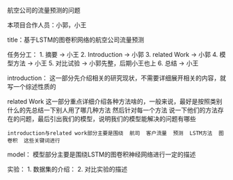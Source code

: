 航空公司的流量预测的问题

本项目合作人员：小郭，小王

title：基于LSTM的图卷积网络的航空公司流量预测

任务分工：
    1. 摘要  ->  小王
    2. Introduction ->  小郭
    3. related Work -> 小郭
    4. 模型方法  ->  小王
    5. 对比试验  ->  小郭先整，后期小王也上
    6. 总结 ->  小王

introduction：
    这一部分先介绍相关的研究现状，不需要详细展开相关的内容，就写一个综述性质的

related Work
    这一部分重点详细介绍各种方法啥的，一般来说，最好是按照类别什么的先总结一下别人用了哪几种方法
    然后针对每一个方法 说一下他们的方法存在的问题，最后引出我们的模型，说明我们的模型能解决的问题有哪些

    introduction与related work部分主要是围绕  航司  客户流量  预测  LSTM方法  图卷积  这些关键词进行

model：
    模型部分主要是围绕LSTM的图卷积神经网络进行一定的描述

实验：
    1. 数据集的介绍：
    2. 对比实验的描述